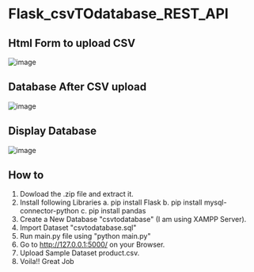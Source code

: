 # Flask_csvTOdatabase_REST_API

## Html Form to upload CSV 
![image](https://user-images.githubusercontent.com/73228854/146666239-6cfe9861-00f5-4cd9-bc7c-e45c6e9bb3c2.png)

## Database After CSV upload
![image](https://user-images.githubusercontent.com/73228854/146666537-4f478028-be0c-4a6e-b082-4e68bfb3022f.png)


## Display Database
![image](https://user-images.githubusercontent.com/73228854/146666067-68dbf2ca-5d0a-4641-a027-bbb050be5a6f.png)

## How to 
1. Dowload the .zip file and extract it.
2. Install following Libraries 
  a. pip install Flask
  b. pip install mysql-connector-python
  c. pip install pandas
3. Create a New Database "csvtodatabase" (I am using XAMPP Server).
4. Import Dataset "csvtodatabase.sql"
5. Run main.py file using "python main.py"
6. Go to http://127.0.0.1:5000/ on your Browser.
7. Upload Sample Dataset product.csv.
8. Voila!! Great Job
